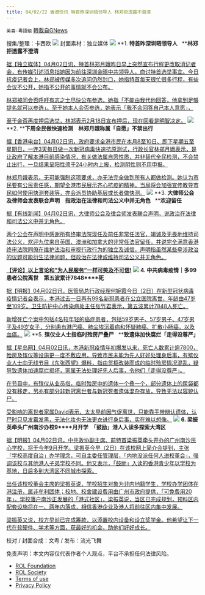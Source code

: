 ```yaml
---
title: 04/02/22 香港快讯 特首昨深圳晤领导人 林郑拒透露不澄清
---
```

`英喜-粵語組` [轉載自GNews](https://gnews.org/zh-hans/2275972/)

搜集/整理：卡西欧
![](https://assets.gnews.org/wp-content/uploads/2022/04/0402fenmian.jpg)
封面素材：独立媒体
![](https://assets.gnews.org/wp-content/uploads/2022/04/2022-04-02-1.png)
**1. ****特首昨深圳晤领导人****   ****林郑拒透露不澄清**

[据【独立媒体】04月02日讯，特首林郑月娥昨日早上突然宣布行程更改取消记者会，有传媒引述消息指她因为前往深圳会晤中共领导人，商讨特首选举事宜。今日抗疫记者会上，林郑被传媒多次追问仍然封口，她指特首每天很忙很多行程，有些会议不公开，她指不公开的事情就不会公布。](https://www.inmediahk.net/node/政經/有報導指特首昨深圳晤領導人-林鄭拒透露不澄清)

[林郑被问会否呼吁有志之士尽快公布参选，她指「不能由我代他回答，他拿到足够提名就可以参选」。至于她本人会否参选，她表示「我不会回答自己本人意愿」，](https://www.inmediahk.net/node/政經/有報導指特首昨深圳晤領導人-林鄭拒透露不澄清)

[至于会否再度押后选举，林郑表示2月18日宣布押后，现在回看是明智决定。](https://www.inmediahk.net/node/政經/有報導指特首昨深圳晤領導人-林鄭拒透露不澄清)
![](https://assets.gnews.org/wp-content/uploads/2022/04/2022-04-02-2.png)
**2. ****下周全民做快速检测　林郑月娥称属「自愿」不禁出行**

[据【香港电台】04月02日讯，政府要求全港市民在本月8至10日、即下星期五至星期日，一连3天每日做一次新冠病毒快速抗原测试，行政长官林郑月娥表示，是让政府了解本港目前感染情况，有关做法属自愿性质，并非替代全民检测，不会禁止出行，一旦结果呈阳性须于24小时内上报，检测阴性则不用申报。](https://news.rthk.hk/rthk/ch/component/k2/1642178-20220402.htm)

[林郑月娥表示，无可能强制这项要求，亦无法完全做到所有人都做检测。她认为市民要有公民责任感，期望全港市民展示齐心抗疫的精神。当局将会加强宣传教导市民如何使用快测套装等，亦会派员协助基层或长者做快测。](https://news.rthk.hk/rthk/ch/component/k2/1642178-20220402.htm)
![](https://assets.gnews.org/wp-content/uploads/2022/04/2022-04-02-3.png)
**3. ****大律师公会及律师会发表联合声明　指政治在法律和司法公义中并无角色****   ****欢迎留任**

[据【有线新闻】04月02日讯，大律师公会及律会师发表联合声明，说政治在法律和司法公义中并无角色。](http://cablenews.i-cable.com/ci/news/article/37/798290)

[两个公会在声明中感谢所有终审法院现任及前任非常任法官，竭诚及无畏地维持司法公义，欢迎九位来自英国、澳洲和加拿大的非常任法官留任，并说完全满意香港终审法院同僚在维护法治和审视行政行为的独立及诚信，声明指虽然某些牵涉政治的议题可能衍生法律问题，但政治在法律或维持司法公义并无角色。](http://cablenews.i-cable.com/ci/news/article/37/798290)

**[【评论】以上言论和”为人民服务”一样可笑及不可信!](http://cablenews.i-cable.com/ci/news/article/37/798290)**
![](https://assets.gnews.org/wp-content/uploads/2022/04/2022-04-02-4.png)
**4. ****中共病毒疫情｜多****99****患者公院离世　第五波累计****7848****死**

[据【明报】04月02日讯，医管局总行政经理何婉霞今日（2日）在新型冠状病毒疫情记者会表示，本港过去一日再有99名新冠患者在公立医院离世，年龄由47岁至109岁。卫生防护中心传染病处主任张竹君表示，第五波累计7848人死亡。](https://news.mingpao.com/ins/港聞/article/20220402/s00001/1648884271241/新冠疫情-多99患者公院離世-第五波累計7848死)

[新增死亡个案中包括4名较年轻的癌症患者，包括59岁男子、57岁男子、47岁男子及49岁女子，分别患有淋巴癌、肺尘埃沉着病和怀疑肺癌、扩散小肠癌，以及血癌。](https://news.mingpao.com/ins/港聞/article/20220402/s00001/1648884271241/新冠疫情-多99患者公院離世-第五波累計7848死)
![](https://assets.gnews.org/wp-content/uploads/2022/04/2022-04-02-5.png)
**5. ****殡仪业人士指临时殓房尸叠尸****   ****致遗体加快腐烂「走得没尊严」**

[据【星岛网】04月02日讯，本港新冠疫情年初爆发以来，死亡人数累计逾7800，殓房及殡仪等设施更一度不敷应用，导致市民未能为先人好好处理身后事，有殡仪业人士向无线节目《东张西望》爆料，指由货柜改装而成的临时殓房情况混乱，疑导致遗体加速腐烂损坏，家属无法处理好先人后事，令他们「走得没尊严」。](https://std.stheadline.com/realtime/article/1825449/即時-港聞-殯儀業人士指臨時殮房屍疊屍-致遺體加快腐爛-走得沒尊嚴)

[在节目中，有殡仪从业员指，临时殓房中的遗体一个叠一个，部分遗体上的尿袋都没有移走，另亦有部分非新冠离世者与新冠死者遗体混杂存放，导致无法以容貌认尸。](https://std.stheadline.com/realtime/article/1825449/即時-港聞-殯儀業人士指臨時殮房屍疊屍-致遺體加快腐爛-走得沒尊嚴)

[受影响的离世者家属David表示，太太早前因气促离世，只能靠手带辨认遗体，认尸时只见发霉发黑，无法化妆也无法更衣进行身后事，实在难以想像。](https://std.stheadline.com/realtime/article/1825449/即時-港聞-殯儀業人士指臨時殮房屍疊屍-致遺體加快腐爛-走得沒尊嚴)
![](https://assets.gnews.org/wp-content/uploads/2022/04/2022-04-02-6.png)
**6. ****梁振英牵头广州南沙办校****9****月开学　「鼓励」港人入读多探索大湾区**

[据【明报】04月02日讯，中共政协副主席、前特首梁振英牵头开办的广州南沙民心学校，将于今年9月开学。梁振英今早（2日）在该校网上简介会提到，主张「学校高度自治」办学理念，可自主委任管理层，「内地没派任何人进校董会」，强调该校与其他港人子弟学校不同。他又表示，「鼓励」入读的香港青少年以学校为基地，日后多到大湾区不同城市探索。](https://news.mingpao.com/ins/港聞/article/20220402/s00001/1648883095970/梁振英牽頭廣州南沙辦校9月開學-鼓勵港人入讀多探索大灣區)

[出任该校校董会主席的梁振英说，学校招生对象为非内地籍学生，学校办学团体在港注册，属非牟利团体；校地、校舍建设费用由广州市政府提供，「可免费用20年」。学校落户南沙正发展的「港式社区」，梁振英说，当区已完成规划，预料区内配套设施将在一、两年内落成，相信香港企业及港人将前往区内集中发展。](https://news.mingpao.com/ins/港聞/article/20220402/s00001/1648883095970/梁振英牽頭廣州南沙辦校9月開學-鼓勵港人入讀多探索大灣區)

[梁振英又说，校方早前已完成筹款，以添置校内设备和设立奖学金。他希望让下一代在软硬件、学术等方面，获最好的机会，助他们好好成长。](https://news.mingpao.com/ins/港聞/article/20220402/s00001/1648883095970/梁振英牽頭廣州南沙辦校9月開學-鼓勵港人入讀多探索大灣區)

校对 / 封面合成：文粤 / 发布：流光飞舞

 

免责声明：本文内容仅代表作者个人观点，平台不承担任何法律风险。

- [ROL Foundation](https://rolfoundation.org/)
- [ROL Society](https://rolsociety.org/)
- [Terms of use](https://gnews.org/terms-of-use-3/)
- [Privacy Policy](https://gnews.org/privacy-policy/)
